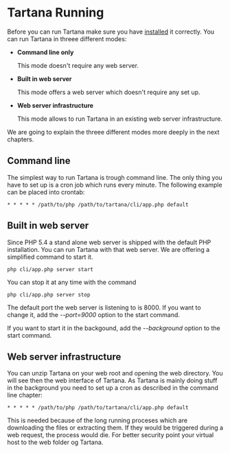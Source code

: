 # Tartana Running

Before you can run Tartana make sure you have [installed](installation.md) it correctly.
You can run Tartana in threee different modes:

- **Command line only**

  This mode doesn't require any web server.

- **Built in web server**

  This mode offers a web server which doesn't require any set up.

- **Web server infrastructure**

  This mode allows to run Tartana in an existing web server infrastructure.

We are going to explain the threee different modes more deeply in the next chapters.

## Command line
The simplest way to run Tartana is trough command line. The only thing you have to set up is a cron job which runs every minute. The following example can be placed into crontab:

`* * * * * /path/to/php /path/to/tartana/cli/app.php default`

## Built in web server
Since PHP 5.4 a stand alone web server is shipped with the default PHP installation. You can run Tartana with that web server. We are offering a simplified command to start it.

`php cli/app.php server start`

You can stop it at any time with the command

`php cli/app.php server stop`

The default port the web server is listening to is 8000. If you want to change it, add the *--port=9000* option to the start command.

If you want to start it in the backgound, add the *--background* option to the start command.

## Web server infrastructure
You can unzip Tartana on your web root and opening the web directory. You will see then the web interface of Tartana. As Tartana is mainly doing stuff in the background you need to set up a cron as described in the command line chapter:

`* * * * * /path/to/php /path/to/tartana/cli/app.php default`

This is needed because of the long running proceses which are downloading the files or extracting them. If they would be triggered during a web request, the process would die.
For better security point your virtual host to the web folder og Tartana.